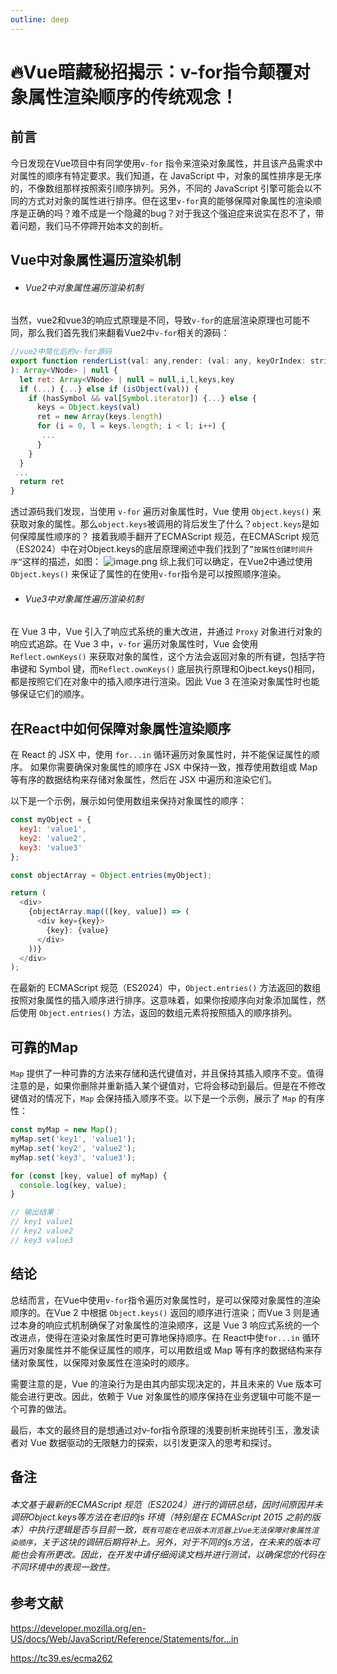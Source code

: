 ```yaml
---
outline: deep
---
```


# 🔥Vue暗藏秘招揭示：v-for指令颠覆对象属性渲染顺序的传统观念！

## 前言
今日发现在Vue项目中有同学使用`v-for` 指令来渲染对象属性，并且该产品需求中对属性的顺序有特定要求。我们知道，在 JavaScript 中，对象的属性排序是无序的，不像数组那样按照索引顺序排列。另外，不同的 JavaScript 引擎可能会以不同的方式对对象的属性进行排序。但在这里`v-for`真的能够保障对象属性的渲染顺序是正确的吗？难不成是一个隐藏的bug？对于我这个强迫症来说实在忍不了，带着问题，我们马不停蹄开始本文的剖析。

## Vue中对象属性遍历渲染机制
- ###### Vue2中对象属性遍历渲染机制

当然，vue2和vue3的响应式原理是不同，导致`v-for`的底层渲染原理也可能不同，那么我们首先我们来翻看Vue2中`v-for`相关的源码：
```js
//vue2中简化后的v-for源码
export function renderList(val: any,render: (val: any, keyOrIndex: string | number, index?: number) => VNode
): Array<VNode> | null {
  let ret: Array<VNode> | null = null,i,l,keys,key
  if (...) {...} else if (isObject(val)) {
    if (hasSymbol && val[Symbol.iterator]) {...} else {
      keys = Object.keys(val)
      ret = new Array(keys.length)
      for (i = 0, l = keys.length; i < l; i++) {
       ...
      }
    }
  }
 ...
  return ret
}
```
透过源码我们发现，当使用 `v-for` 遍历对象属性时，Vue 使用 `Object.keys()` 来获取对象的属性。那么`object.keys`被调用的背后发生了什么？`object.keys`是如何保障属性顺序的？
接着我顺手翻开了ECMAScript 规范，在ECMAScript 规范（ES2024）中在对Object.keys的底层原理阐述中我们找到了`”按属性创建时间升序“`这样的描述，如图：
![image.png](https://p9-juejin.byteimg.com/tos-cn-i-k3u1fbpfcp/1fbcd03a86794edfb0d1b4feb9a89126~tplv-k3u1fbpfcp-watermark.image?)
综上我们可以确定，在Vue2中通过使用 `Object.keys()` 来保证了属性的在使用`v-for`指令是可以按照顺序渲染。

- ###### Vue3中对象属性遍历渲染机制
在 Vue 3 中，Vue 引入了响应式系统的重大改进，并通过 `Proxy` 对象进行对象的响应式追踪。在 Vue 3 中，`v-for` 遍历对象属性时，Vue 会使用 `Reflect.ownKeys()` 来获取对象的属性，这个方法会返回对象的所有键，包括字符串键和 Symbol 键，而`Reflect.ownKeys()` 底层执行原理和Ojbect.keys()相同，都是按照它们在对象中的插入顺序进行渲染。因此 Vue 3 在渲染对象属性时也能够保证它们的顺序。

## 在React中如何保障对象属性渲染顺序
在 React 的 JSX 中，使用 `for...in` 循环遍历对象属性时，并不能保证属性的顺序。
如果你需要确保对象属性的顺序在 JSX 中保持一致，推荐使用数组或 Map 等有序的数据结构来存储对象属性，然后在 JSX 中遍历和渲染它们。

以下是一个示例，展示如何使用数组来保持对象属性的顺序：

```js
const myObject = {
  key1: 'value1',
  key2: 'value2',
  key3: 'value3'
};

const objectArray = Object.entries(myObject);

return (
  <div>
    {objectArray.map(([key, value]) => (
      <div key={key}>
        {key}: {value}
      </div>
    ))}
  </div>
);

```
在最新的 ECMAScript 规范（ES2024）中，`Object.entries()` 方法返回的数组按照对象属性的插入顺序进行排序。这意味着，如果你按顺序向对象添加属性，然后使用 `Object.entries()` 方法，返回的数组元素将按照插入的顺序排列。

## 可靠的Map
`Map` 提供了一种可靠的方法来存储和迭代键值对，并且保持其插入顺序不变。值得注意的是，如果你删除并重新插入某个键值对，它将会移动到最后。但是在不修改键值对的情况下，`Map` 会保持插入顺序不变。以下是一个示例，展示了 `Map` 的有序性：
```js
const myMap = new Map();
myMap.set('key1', 'value1');
myMap.set('key2', 'value2');
myMap.set('key3', 'value3');

for (const [key, value] of myMap) {
  console.log(key, value);
}

// 输出结果：
// key1 value1
// key2 value2
// key3 value3

```

## 结论
总结而言，在Vue中使用`v-for`指令遍历对象属性时，是可以保障对象属性的渲染顺序的。在Vue 2 中根据 `Object.keys()` 返回的顺序进行渲染；而Vue 3 则是通过本身的响应式机制确保了对象属性的渲染顺序，这是 Vue 3 响应式系统的一个改进点，使得在渲染对象属性时更可靠地保持顺序。在 React中使`for...in` 循环遍历对象属性并不能保证属性的顺序，可以用数组或 Map 等有序的数据结构来存储对象属性，以保障对象属性在渲染时的顺序。

需要注意的是，Vue 的渲染行为是由其内部实现决定的，并且未来的 Vue 版本可能会进行更改。因此，依赖于 Vue 对象属性的顺序保持在业务逻辑中可能不是一个可靠的做法。

最后，本文的最终目的是想通过对v-for指令原理的浅要剖析来抛砖引玉，激发读者对 Vue 数据驱动的无限魅力的探索，以引发更深入的思考和探讨。

## 备注
###### *本文基于最新的ECMAScript 规范（ES2024）进行的调研总结，因时间原因并未调研Object.keys等方法在老旧的js 环境（特别是在 ECMAScript 2015 之前的版本）中执行逻辑是否与目前一致，`既有可能在老旧版本浏览器上Vue无法保障对象属性渲染顺序`，关于这块的调研后期将补上。另外，对于不同的js方法，在未来的版本可能也会有所更改。因此，在开发中请仔细阅读文档并进行测试，以确保您的代码在不同环境中的表现一致性。*

## 参考文献
https://developer.mozilla.org/en-US/docs/Web/JavaScript/Reference/Statements/for...in

https://tc39.es/ecma262








